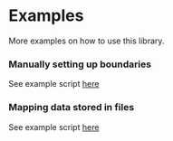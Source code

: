 # Examples

More examples on how to use this library.

### **Manually setting up boundaries**

See example script [here]({{fix_url("examples/boundaries.md")}})

### **Mapping data stored in files**

See example script [here]({{fix_url("examples/plot.md")}})
